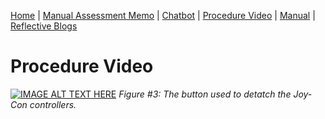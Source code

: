 [Home](index.md) | [Manual Assessment Memo](manual_assessment_memo.md) | [Chatbot](chatbot.md) | [Procedure Video](procedure_video.md) | [Manual](manual.md) | [Reflective Blogs](reflective_blogs.md) 


# Procedure Video

[![IMAGE ALT TEXT HERE](https://img.youtube.com/vi/mhiqqvucO9I/0.jpg)](https://www.youtube.com/watch?v=mhiqqvucO9I)
  *Figure #3: The button used to detatch the Joy-Con controllers.*
